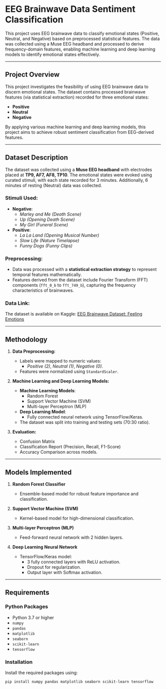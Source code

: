 # EEG Brainwave Data Sentiment Classification

This project uses EEG brainwave data to classify emotional states (Positive, Neutral, and Negative) based on preprocessed statistical features. The data was collected using a Muse EEG headband and processed to derive frequency-domain features, enabling machine learning and deep learning models to identify emotional states effectively.

---

## Project Overview

This project investigates the feasibility of using EEG brainwave data to discern emotional states. The dataset contains processed brainwave features (via statistical extraction) recorded for three emotional states:
- **Positive**
- **Neutral**
- **Negative**

By applying various machine learning and deep learning models, this project aims to achieve robust sentiment classification from EEG-derived features.

---

## Dataset Description

The dataset was collected using a **Muse EEG headband** with electrodes placed at **TP9, AF7, AF8, TP10**. The emotional states were evoked using curated stimuli, with each state recorded for 3 minutes. Additionally, 6 minutes of resting (Neutral) data was collected.  

### Stimuli Used:
- **Negative**:
  - *Marley and Me (Death Scene)*
  - *Up (Opening Death Scene)*
  - *My Girl (Funeral Scene)*
- **Positive**:
  - *La La Land (Opening Musical Number)*
  - *Slow Life (Nature Timelapse)*
  - *Funny Dogs (Funny Clips)*

### Preprocessing:
- Data was processed with a **statistical extraction strategy** to represent temporal features mathematically.
- Features derived from the dataset include Fourier Transform (FFT) components (`fft_0_b` to `fft_749_b`), capturing the frequency characteristics of brainwaves.

### Data Link:
The dataset is available on Kaggle:
[EEG Brainwave Dataset: Feeling Emotions](https://www.kaggle.com/datasets/birdy654/eeg-brainwave-dataset-feeling-emotions/data)

---

## Methodology

1. **Data Preprocessing:**
   - Labels were mapped to numeric values:  
     - *Positive (2)*, *Neutral (1)*, *Negative (0)*.
   - Features were normalized using `StandardScaler`.

2. **Machine Learning and Deep Learning Models:**
   - **Machine Learning Models**:
     - Random Forest
     - Support Vector Machine (SVM)
     - Multi-layer Perceptron (MLP)
   - **Deep Learning Model**:
     - Fully connected neural network using TensorFlow/Keras.
   - The dataset was split into training and testing sets (70:30 ratio).

3. **Evaluation:**
   - Confusion Matrix
   - Classification Report (Precision, Recall, F1-Score)
   - Accuracy Comparison across models.

---

## Models Implemented

1. **Random Forest Classifier**
   - Ensemble-based model for robust feature importance and classification.

2. **Support Vector Machine (SVM)**
   - Kernel-based model for high-dimensional classification.

3. **Multi-layer Perceptron (MLP)**
   - Feed-forward neural network with 2 hidden layers.

4. **Deep Learning Neural Network**
   - TensorFlow/Keras model:
     - 3 fully connected layers with ReLU activation.
     - Dropout for regularization.
     - Output layer with Softmax activation.

---

## Requirements

### Python Packages
- Python 3.7 or higher
- `numpy`
- `pandas`
- `matplotlib`
- `seaborn`
- `scikit-learn`
- `tensorflow`

### Installation
Install the required packages using:
```bash
pip install numpy pandas matplotlib seaborn scikit-learn tensorflow
